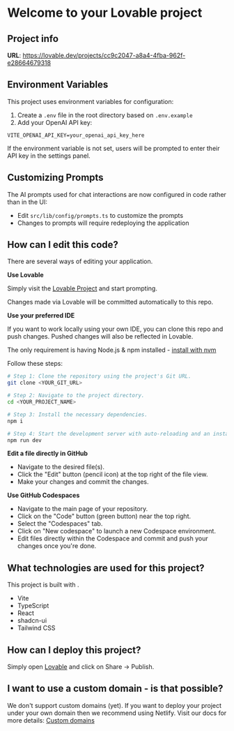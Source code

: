 # Welcome to your Lovable project

## Project info

**URL**: https://lovable.dev/projects/cc9c2047-a8a4-4fba-962f-e28664679318

## Environment Variables

This project uses environment variables for configuration:

1. Create a `.env` file in the root directory based on `.env.example`
2. Add your OpenAI API key:

```
VITE_OPENAI_API_KEY=your_openai_api_key_here
```

If the environment variable is not set, users will be prompted to enter their API key in the settings panel.

## Customizing Prompts

The AI prompts used for chat interactions are now configured in code rather than in the UI:

- Edit `src/lib/config/prompts.ts` to customize the prompts
- Changes to prompts will require redeploying the application

## How can I edit this code?

There are several ways of editing your application.

**Use Lovable**

Simply visit the [Lovable Project](https://lovable.dev/projects/cc9c2047-a8a4-4fba-962f-e28664679318) and start prompting.

Changes made via Lovable will be committed automatically to this repo.

**Use your preferred IDE**

If you want to work locally using your own IDE, you can clone this repo and push changes. Pushed changes will also be reflected in Lovable.

The only requirement is having Node.js & npm installed - [install with nvm](https://github.com/nvm-sh/nvm#installing-and-updating)

Follow these steps:

```sh
# Step 1: Clone the repository using the project's Git URL.
git clone <YOUR_GIT_URL>

# Step 2: Navigate to the project directory.
cd <YOUR_PROJECT_NAME>

# Step 3: Install the necessary dependencies.
npm i

# Step 4: Start the development server with auto-reloading and an instant preview.
npm run dev
```

**Edit a file directly in GitHub**

- Navigate to the desired file(s).
- Click the "Edit" button (pencil icon) at the top right of the file view.
- Make your changes and commit the changes.

**Use GitHub Codespaces**

- Navigate to the main page of your repository.
- Click on the "Code" button (green button) near the top right.
- Select the "Codespaces" tab.
- Click on "New codespace" to launch a new Codespace environment.
- Edit files directly within the Codespace and commit and push your changes once you're done.

## What technologies are used for this project?

This project is built with .

- Vite
- TypeScript
- React
- shadcn-ui
- Tailwind CSS

## How can I deploy this project?

Simply open [Lovable](https://lovable.dev/projects/cc9c2047-a8a4-4fba-962f-e28664679318) and click on Share -> Publish.

## I want to use a custom domain - is that possible?

We don't support custom domains (yet). If you want to deploy your project under your own domain then we recommend using Netlify. Visit our docs for more details: [Custom domains](https://docs.lovable.dev/tips-tricks/custom-domain/)
